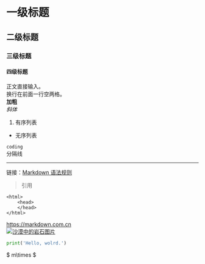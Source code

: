 # 一级标题
## 二级标题
### 三级标题
#### 四级标题
正文直接输入。  
换行在前面一行空两格。  
**加粗**  
*斜体*  
1. 有序列表  
- 无序列表  

`
coding
`  
分隔线

---

链接：[Markdown 语法规则](https://markdown.com.cn/)  
>引用  

    <html>
        <head>
        </head>
    </html>

<https://markdown.com.cn>  
[![沙漠中的岩石图片](/assets/img/shiprock.jpg "Shiprock")](https://markdown.com.cn)

```python
print('Hello, wolrd.')
```
$ m\times $





